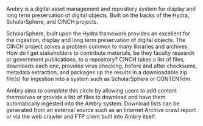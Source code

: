 Ambry is a digital asset management and repository system for display and long term preservation of digital objects. Built on the backs of the Hydra, ScholarSphere, and CINCH projects.

ScholarSphere, built upon the Hydra framework provides an excellent for the ingestion, display and long term preservation of digital objects. The CINCH project solves a problem common to many libraries and archives. How do I get stakeholders to contribute materials, be they faculty research or government publications, to a repository? CINCH takes a list of files, downloads each one, provides virus checking, before and after checksums, metadata extraction, and packages up the results in a downloadable zip file(s) for ingestion into a system such as ScholarSphere or CONTENTdm.

Ambry aims to complete this circle by allowing users to add content themselves or provide a list of files to download and have them automatically ingested into the Ambry system. Download lists can be generated from an external source such as an Internet Archive crawl report or via the web crawler and FTP client built into Ambry itself.